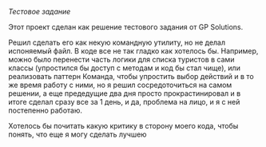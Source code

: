 *Тестовое задание*

Этот проект сделан как решение тестового задания от GP Solutions.

Решил сделать его как некую командную утилиту, но не делал испоняемый файл.
В коде все не так гладко как хотелось бы.
Например, можно было перенести часть логики для списка туристов в сами классы (упростился бы доступ с методам и код бы стал чище), 
или реализовать паттерн Команда, чтобы упростить выбор действий и в то же время работу с ними, 
но я решил сосредоточиться на самом решении, а еще предедущие два дня просто прокрастинировал 
и в итоге сделал сразу все за 1 день, и да, проблема на лицо, и я с ней постепенно работаю.

Хотелось бы почитать какую критику в сторону моего кода, чтобы понять, что еще я могу сделать лучшею

